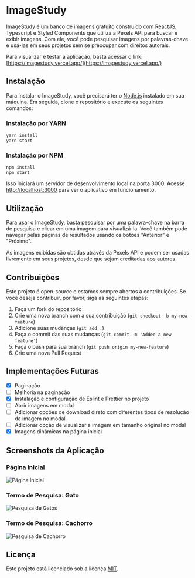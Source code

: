 # ImageStudy

ImageStudy é um banco de imagens gratuito construído com ReactJS, Typescript e Styled Components que utiliza a Pexels API para buscar e exibir imagens. Com ele, você pode pesquisar imagens por palavras-chave e usá-las em seus projetos sem se preocupar com direitos autorais.

Para visualizar e testar a aplicação, basta acessar o link: [https://imagestudy.vercel.app/](https://imagestudy.vercel.app/)

## Instalação

Para instalar o ImageStudy, você precisará ter o [Node.js](https://nodejs.org/) instalado em sua máquina. Em seguida, clone o repositório e execute os seguintes comandos:

### Instalação por YARN

```
yarn install
yarn start
```

### Instalação por NPM

```
npm install
npm start
```

Isso iniciará um servidor de desenvolvimento local na porta 3000. Acesse [http://localhost:3000](http://localhost:3000) para ver o aplicativo em funcionamento.

## Utilização

Para usar o ImageStudy, basta pesquisar por uma palavra-chave na barra de pesquisa e clicar em uma imagem para visualizá-la. Você também pode navegar pelas páginas de resultados usando os botões "Anterior" e "Próximo".

As imagens exibidas são obtidas através da Pexels API e podem ser usadas livremente em seus projetos, desde que sejam creditadas aos autores.

## Contribuições

Este projeto é open-source e estamos sempre abertos a contribuições. Se você deseja contribuir, por favor, siga as seguintes etapas:

1. Faça um fork do repositório
2. Crie uma nova branch com a sua contribuição (`git checkout -b my-new-feature`)
3. Adicione suas mudanças (`git add .`)
4. Faça o commit das suas mudanças (`git commit -m 'Added a new feature'`)
5. Faça o push para sua branch (`git push origin my-new-feature`)
6. Crie uma nova Pull Request

## Implementações Futuras

- [x] Paginação
- [ ] Melhoria na paginação
- [x] Instalação e configuração de Eslint e Prettier no projeto
- [ ] Abrir imagens em modal
- [ ] Adicionar opções de download direto com diferentes tipos de resolução da imagem no modal
- [ ] Adicionar opção de visualizar a imagem em tamanho original no modal
- [x] Imagens dinâmicas na página inicial

## Screenshots da Aplicação

### Página Inicial

![Página Inicial](https://i.imgur.com/okUHe8M.jpeg)

### Termo de Pesquisa: Gato

![Pesquisa de Gatos](https://i.imgur.com/ilpehv5.jpeg)

### Termo de Pesquisa: Cachorro

![Pesquisa de Cachorro](https://i.imgur.com/ZjFzbQM.jpeg)

## Licença

Este projeto está licenciado sob a licença [MIT](https://opensource.org/licenses/MIT).
